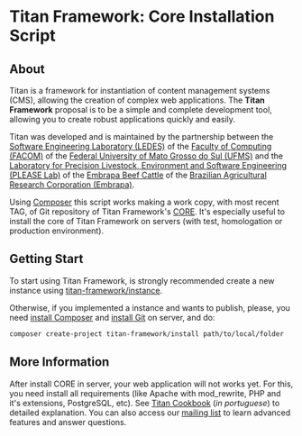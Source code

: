 # Titan Framework: Core Installation Script

About
-----

Titan is a framework for instantiation of content management systems (CMS), allowing the creation of complex web applications. The **Titan Framework** proposal is to be a simple and complete development tool, allowing you to create robust applications quickly and easily.

Titan was developed and is maintained by the partnership between the [Software Engineering Laboratory (LEDES)](http://www.ledes.net) of the [Faculty of Computing (FACOM)](http://www.facom.ufms.br) of the [Federal University of Mato Grosso do Sul (UFMS)](http://www.ufms.br) and the [Laboratory for Precision Livestock, Environment and Software Engineering (PLEASE Lab)](http://please.cnpgc.embrapa.br) of the [Embrapa Beef Cattle](http://www.embrapa.br/gado-de-corte) of the [Brazilian Agricultural Research Corporation (Embrapa)](http://www.embrapa.br).

Using [Composer](https://getcomposer.org) this script works making a work copy, with most recent TAG, of Git repository of Titan Framework's [CORE](https://github.com/titan-framework/core). It's especially useful to install the core of Titan Framework on servers (with test, homologation or production environment).

Getting Start
-------------

To start using Titan Framework, is strongly recommended create a new instance using [titan-framework/instance](https://github.com/titan-framework/instance).

Otherwise, if you implemented a instance and wants to publish, please, you need [install Composer](https://getcomposer.org/download) and [install Git](https://git-scm.com/download/linux) on server, and do:

```bash
composer create-project titan-framework/install path/to/local/folder
```

More Information
----------------

After install CORE in server, your web application will not works yet. For this, you need install all requirements (like Apache with mod_rewrite, PHP and it's extensions, PostgreSQL, etc). See [Titan Cookbook](document/Cookbook.pdf) (*in portuguese*) to detailed explanation. You can also access our [mailing list](https://groups.google.com/forum/#!forum/titan-framework) to learn advanced features and answer questions.
